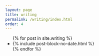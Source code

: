 ```yaml
---
layout: page
title: writing
permalink: /writing/index.html
order: 4
---
```

<!--<div class="container col-9 mt-2">-->
<div class="container mx-auto">
<ul>
    {% for post in site.writing %}
    <li class="h0 li-post-block" type="square">{% include post-block-no-date.html %}</li>
    {% endfor %}
</ul>
</div>
